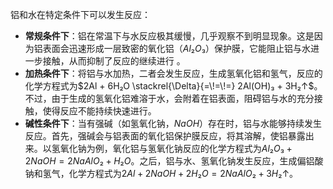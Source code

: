 铝和水在特定条件下可以发生反应：

-   **常规条件下**：铝在常温下与水反应极其缓慢，几乎观察不到明显现象。这是因为铝表面会迅速形成一层致密的氧化铝（$Al₂O₃$）保护膜，它能阻止铝与水进一步接触，从而抑制了反应的继续进行 。
-   **加热条件下**：将铝与水加热，二者会发生反应，生成氢氧化铝和氢气，反应的化学方程式为$2Al + 6H₂O \stackrel{\Delta}{=\!=\!=} 2Al(OH)₃ + 3H₂↑$。不过，由于生成的氢氧化铝难溶于水，会附着在铝表面，阻碍铝与水的充分接触，使得反应不能持续快速进行。
-   **碱性条件下**：当有强碱（如氢氧化钠，$NaOH$）存在时，铝与水能够持续发生反应。首先，强碱会与铝表面的氧化铝保护膜反应，将其溶解，使铝暴露出来。以氢氧化钠为例，氧化铝与氢氧化钠反应的化学方程式为$Al₂O₃ + 2NaOH = 2NaAlO₂ + H₂O$。之后，铝与水、氢氧化钠发生反应，生成偏铝酸钠和氢气，化学方程式为$2Al + 2NaOH + 2H₂O = 2NaAlO₂ + 3H₂↑$。
